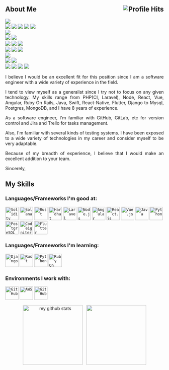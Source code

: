 

<h2>About Me <img align="right" alt="Profile Hits" src="https://komarev.com/ghpvc/?username=topskilldev&style=flat-square"></h2>

![](https://img.shields.io/badge/Javascript-javascript-yellow?style=flat&logo=javascript&logoColor=white&color=2bbc8a)
<br>
![](https://img.shields.io/badge/NodeJS-NodeJS-informational?style=flat&logo=node.js&logoColor=white&color=2bbc8a)
![](https://img.shields.io/badge/ReactJs-ReactJs-informational?style=flat&logo=react&logoColor=white&color=2bbc8a)
![](https://img.shields.io/badge/Angular-Angular-informational?style=flat&logo=angular&logoColor=white&color=2bbc8a)
![](https://img.shields.io/badge/VueJS-VueJS-informational?style=flat&logo=vue.js&logoColor=white&color=2bbc8a)
![](https://img.shields.io/badge/Express-express-informational?style=flat&logo=express&logoColor=white&color=2bbc8a)
<br>
![](https://img.shields.io/badge/Php-php-yellow?style=flat&logo=php&logoColor=white&color=2bbc8a)
<br>
![](https://img.shields.io/badge/Codeigniter-Codeignither-informational?style=flat&logo=codeigniter&logoColor=white&color=2bbc8a)
![](https://img.shields.io/badge/Laravel-Laravel-informational?style=flat&logo=laravel&logoColor=white&color=2bbc8a)
<br>
![](https://img.shields.io/badge/Java-Java-informational?style=flat&logo=java&logoColor=white&color=2bbc8a)
![](https://img.shields.io/badge/Python-Python-informational?style=flat&logo=python&logoColor=white&color=2bbc8a)
![](https://img.shields.io/badge/Ruby%20on%20Rails-Ruby%20on%20Rails-informational?style=flat&logo=rubyonrails&logoColor=white&color=2bbc8a)
<br>
![](https://img.shields.io/badge/Mysql-Mysql-informational?style=flat&logo=Mysql&logoColor=white&color=2bbc8a)
![](https://img.shields.io/badge/Oracle-oracle-informational?style=flat&logo=oracle&logoColor=white&color=2bbc8a)
![](https://img.shields.io/badge/Mongo-mongo-informational?style=flat&logo=mongodb&logoColor=white&color=2bbc8a)
<br>
![](https://img.shields.io/badge/Blockchain-blockchain-yellow?style=flat&logo=blockchain.com&logoColor=white&color=2bbc8a)
<br>
![](https://img.shields.io/badge/solidity-solidity-informational?style=flat&logo=solidity&logoColor=white&color=2bbc8a)
![](https://img.shields.io/badge/Solana-Solana-informational?style=flat&logo=solana&logoColor=white&color=2bbc8a)
<br>
![](https://img.shields.io/badge/Android-android-informational?style=flat&logo=android&logoColor=white&color=2bbc8a)
![](https://img.shields.io/badge/Ios-ios-informational?style=flat&logo=ios&logoColor=white&color=2bbc8a)
![](https://img.shields.io/badge/Expo-expo-informational?style=flat&logo=expo&logoColor=white&color=2bbc8a)
![](https://img.shields.io/badge/Flutter-Flutter-informational?style=flat&logo=Flutter&logoColor=white&color=2bbc8a)

<p align="justify">I believe I would be an excellent fit for this position since I am a software engineer with a wide variety of experience in the field.</p>

<p align="justify">I tend to view myself as a generalist since I try not to focus on any given technology. 
My skills range from PHP(CI, Laravel), Node, React, Vue, Angular, Ruby On Rails, Java, Swift, React-Native, Flutter, Django to Mysql, Postgres, MongoDB, 
and I have 8 years of experience. </p>

<p align="justify">As a software engineer, I'm familiar with GitHub, GitLab, etc for version control and Jira and Trello for tasks management.</p>

<p align="justify">Also, I'm familiar with several kinds of testing systems.
I have been exposed to a wide variety of technologies in my career and consider myself to be very adaptable.</p>

<p align="justify">Because of my breadth of experience, I believe that I would make an excellent addition to your team.

Sincerely,</p>

## My Skills

### Languages/Frameworks I'm good at:
<code><a href="https://soliditylang.com/"><img alt="Solidity" title="Solidity" src="https://github.com/JSTop1Coder/logos/blob/master/solidity.png" height="42"></a></code>
<code><a href="https://solana.com/"><img alt="Solana" title="Solana" src="https://github.com/JSTop1Coder/logos/blob/master/solana.png" height="42"></a></code>
<code><a href="https://www.rust-lang.org/"><img alt="Rust" title="Rust" src="https://github.com/JSTop1Coder/logos/blob/master/rust.png" height="42"></a></code>
<code><a href="https://hardhat.org/"><img alt="Hardhat" title="Solana" src="https://github.com/JSTop1Coder/logos/blob/master/hardhat.png" height="42"></a></code>
<code><a href="https://laravel.com"><img alt="Laravel" title="Laravel" src="https://github.com/JSTop1Coder/logos/blob/master/Laravel.png" height="42"></a></code>
<code><a href="https://nodejs.org"><img alt="Node.js" title="Node.js" src="https://github.com/JSTop1Coder/logos/blob/master/node.png" height="42"></a></code>
<code><a href="https://angular.io/"><img alt="Angular" title="Agnular" src="https://github.com/JSTop1Coder/logos/blob/master/angular.png" height="42"></a></code>
<code><a href="https://reactjs.org"><img alt="React.js" title="React.js" src="https://github.com/JSTop1Coder/logos/blob/master/react.png" height="42"></a></code>
<code><a href="https://vuejs.org"><img alt="Vue.js" title="Vue.js" src="https://github.com/JSTop1Coder/logos/blob/master/vue.png" height="42"></a></code>
<code><a href="https://java.com"><img alt="Java" title="Java" src="https://github.com/JSTop1Coder/logos/blob/master/java1.png" height="42"></a></code>
<code><a href="https://www.mysql.com"><img alt="Python" title="Mysql" src="https://github.com/JSTop1Coder/logos/blob/master/mysql.png" height="42"></a></code>
<code><a href="https://www.postgresql.org"><img alt="PostgreSQL" title="PostgreSQL" src="https://github.com/JSTop1Coder/logos/blob/master/postgresql.png" height="42"></a></code>
<code><a href="https://codeigniter.com/"><img alt="Codeigniter" title="Codeigniter" src="https://github.com/JSTop1Coder/logos/blob/master/ci.png" height="42"></a></code>
<code><a href="https://flutter.dev"><img alt="Flutter" title="Flutter" src="https://github.com/JSTop1Coder/logos/blob/master/flutter.png" height="42"></a></code>

### Languages/Frameworks I'm learning:
<code><a href="https://www.djangoproject.com/"><img alt="Django" title="Django" src="https://github.com/JSTop1Coder/logos/blob/master/django.png" height="42"></a></code>
<code><a href="https://www.www.rust-lang.org/"><img alt="Rust" title="Rust" src="https://github.com/JSTop1Coder/logos/blob/master/rust.png" height="42"></a></code>
<code><a href="https://python.org"><img alt="Python" title="Python" src="https://github.com/JSTop1Coder/logos/blob/master/python.png" height="42"></a></code>
<code><a href="https://rubyonrails.org"><img alt="Ruby On Rails" title="React.js" src="https://github.com/JSTop1Coder/logos/blob/master/ruby.png" height="42"></a></code>

### Environments I work with:

<code><a href="https://github.com/"><img alt="GitHub" title="GitHub" src="https://github.com/JSTop1Coder/logos/blob/master/github.png" height="42"></a></code>
<code><a href="https://aws.amazon.com/"><img alt="AWS" title="AWS" src="https://github.com/JSTop1Coder/logos/blob/master/aws.png" height="42"></a></code>
<code><a href="https://azure.microsoft.com/en-us/services/devops/"><img alt="GitHub" title="Azure DevOps" src="https://github.com/JSTop1Coder/logos/blob/master/azure.png" height="42"></a></code>

<p align="center">
  <img src="https://github-readme-stats.vercel.app/api?username=jstop1coder&theme=highcontrast&include_all_commits=true" alt="my github stats" height="190px" />
    &nbsp;
  <img src = "https://github-readme-stats.vercel.app/api/top-langs/?username=jstop1coder&langs_count=12&layout=compact&theme=tokyonight&include_all_commits=true" height="190px">
</p>
